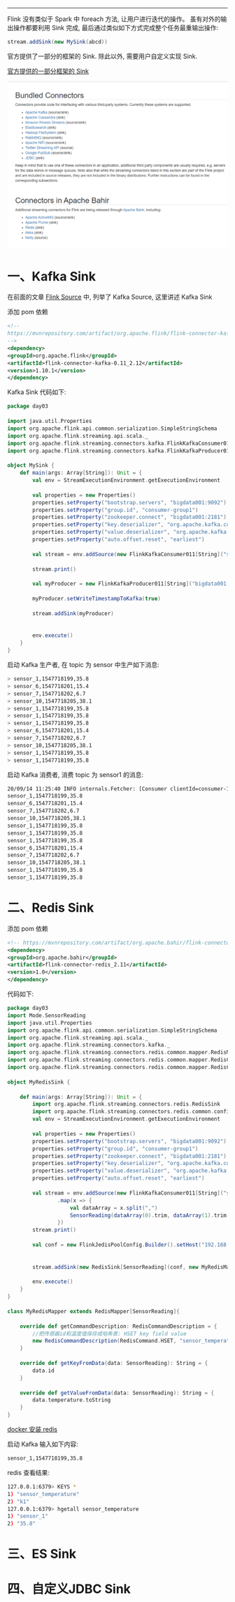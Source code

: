 



---
Flink 没有类似于 Spark 中 foreach 方法, 让用户进行迭代的操作。 虽有对外的输出操作都要利用 Sink 完成, 最后通过类似如下方式完成整个任务最重输出操作:
```scala 3
stream.addSink(new MySink(abcd))
```
官方提供了一部分的框架的 Sink. 除此以外, 需要用户自定义实现 Sink.

[官方提供的一部分框架的 Sink](https://ci.apache.org/projects/flink/flink-docs-release-1.11/zh/dev/connectors/#%E9%99%84%E5%B8%A6%E7%9A%84%E8%BF%9E%E6%8E%A5%E5%99%A8)

![官方提供的一部分框架的 Sink](../../img/flink/sink/sink.png)


# 一、Kafka Sink
在前面的文章 [Flink Source](../../note/flink/flinkSource.md) 中, 列举了 Kafka Source, 这里讲述 Kafka Sink

添加 pom 依赖
```xml
<!--
https://mvnrepository.com/artifact/org.apache.flink/flink-connector-kafka-0.11
-->
<dependency>
<groupId>org.apache.flink</groupId>
<artifactId>flink-connector-kafka-0.11_2.12</artifactId>
<version>1.10.1</version>
</dependency>
```
Kafka Sink 代码如下:
```scala 3
package day03

import java.util.Properties
import org.apache.flink.api.common.serialization.SimpleStringSchema
import org.apache.flink.streaming.api.scala._
import org.apache.flink.streaming.connectors.kafka.FlinkKafkaConsumer011
import org.apache.flink.streaming.connectors.kafka.FlinkKafkaProducer011

object MySink {
    def main(args: Array[String]): Unit = {
        val env = StreamExecutionEnvironment.getExecutionEnvironment

        val properties = new Properties()
        properties.setProperty("bootstrap.servers", "bigdata001:9092")
        properties.setProperty("group.id", "consumer-group1")
        properties.setProperty("zookeeper.connect", "bigdata001:2181")
        properties.setProperty("key.deserializer", "org.apache.kafka.common.serialization.StringDeserializer")
        properties.setProperty("value.deserializer", "org.apache.kafka.common.serialization.StringDeserializer")
        properties.setProperty("auto.offset.reset", "earliest")

        val stream = env.addSource(new FlinkKafkaConsumer011[String]("sensor", new SimpleStringSchema(), properties))

        stream.print()

        val myProducer = new FlinkKafkaProducer011[String]("bigdata001:9092","sensor1",new SimpleStringSchema())

        myProducer.setWriteTimestampToKafka(true)

        stream.addSink(myProducer)


        env.execute()
    }
}
```
启动 Kafka 生产者, 在 topic 为 sensor 中生产如下消息:
```bash
> sensor_1,1547718199,35.8
> sensor_6,1547718201,15.4
> sensor_7,1547718202,6.7
> sensor_10,1547718205,38.1
> sensor_1,1547718199,35.8
> sensor_1,1547718199,35.8
> sensor_1,1547718199,35.8
> sensor_6,1547718201,15.4
> sensor_7,1547718202,6.7
> sensor_10,1547718205,38.1
> sensor_1,1547718199,35.8
> sensor_1,1547718199,35.8
```
启动 Kafka 消费者, 消费 topic 为 sensor1 的消息:
```bash
20/09/14 11:25:40 INFO internals.Fetcher: [Consumer clientId=consumer-1, groupId=console-consumer-69271] Resetting offset for partition sensor1-0 to offset 0.
sensor_1,1547718199,35.8
sensor_6,1547718201,15.4
sensor_7,1547718202,6.7
sensor_10,1547718205,38.1
sensor_1,1547718199,35.8
sensor_1,1547718199,35.8
sensor_1,1547718199,35.8
sensor_6,1547718201,15.4
sensor_7,1547718202,6.7
sensor_10,1547718205,38.1
sensor_1,1547718199,35.8
sensor_1,1547718199,35.8
```


# 二、Redis Sink
添加 pom 依赖
```xml
<!-- https://mvnrepository.com/artifact/org.apache.bahir/flink-connector-redis-->
<dependency>
<groupId>org.apache.bahir</groupId>
<artifactId>flink-connector-redis_2.11</artifactId>
<version>1.0</version>
</dependency>
```
代码如下:
```scala 3
package day03
import Mode.SensorReading
import java.util.Properties
import org.apache.flink.api.common.serialization.SimpleStringSchema
import org.apache.flink.streaming.api.scala._
import org.apache.flink.streaming.connectors.kafka._
import org.apache.flink.streaming.connectors.redis.common.mapper.RedisMapper
import org.apache.flink.streaming.connectors.redis.common.mapper.RedisCommandDescription
import org.apache.flink.streaming.connectors.redis.common.mapper.RedisCommand

object MyRedisSink {

    def main(args: Array[String]): Unit = {
        import org.apache.flink.streaming.connectors.redis.RedisSink
        import org.apache.flink.streaming.connectors.redis.common.config.{FlinkJedisConfigBase, FlinkJedisPoolConfig}
        val env = StreamExecutionEnvironment.getExecutionEnvironment

        val properties = new Properties()
        properties.setProperty("bootstrap.servers", "bigdata001:9092")
        properties.setProperty("group.id", "consumer-group1")
        properties.setProperty("zookeeper.connect", "bigdata001:2181")
        properties.setProperty("key.deserializer", "org.apache.kafka.common.serialization.StringDeserializer")
        properties.setProperty("value.deserializer", "org.apache.kafka.common.serialization.StringDeserializer")
        properties.setProperty("auto.offset.reset", "earliest")

        val stream = env.addSource(new FlinkKafkaConsumer011[String]("sensor", new SimpleStringSchema(), properties))
                .map(x => {
                    val dataArray = x.split(",")
                    SensorReading(dataArray(0).trim, dataArray(1).trim.toLong, dataArray(2).trim.toDouble)
                })
        stream.print()

        val conf = new FlinkJedisPoolConfig.Builder().setHost("192.168.220.10").setPort(6379).build()


        stream.addSink(new RedisSink[SensorReading](conf, new MyRedisMapper))

        env.execute()
    }
}

class MyRedisMapper extends RedisMapper[SensorReading]{

    override def getCommandDescription: RedisCommandDescription = {
        //把传感器id和温度值保存成哈希表: HSET key field value
        new RedisCommandDescription(RedisCommand.HSET, "sensor_temperature")
    }

    override def getKeyFromData(data: SensorReading): String = {
        data.id
    }

    override def getValueFromData(data: SensorReading): String = {
        data.temperature.toString
    }
}
```

[docker 安装 redis](https://github.com/KinoMin/bigdata-learning-notes/blob/master/note/docker/Docker%E5%B8%B8%E7%94%A8%E5%AE%89%E8%A3%85.md#%E5%9B%9B%E5%AE%89%E8%A3%85redis)

启动 Kafka 输入如下内容:
```bash
sensor_1,1547718199,35.8
```

redis 查看结果:
```bash
127.0.0.1:6379> KEYS *
1) "sensor_temperature"
2) "k1"
127.0.0.1:6379> hgetall sensor_temperature
1) "sensor_1"
2) "35.8"
```

# 三、ES Sink


# 四、自定义JDBC Sink